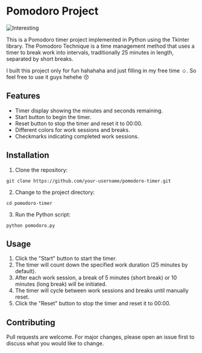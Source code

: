 # Pomodoro Project

![Interesting](https://media.tenor.com/olrLtkAKZ7AAAAAM/wave-inside-out.gif)


This is a Pomodoro timer project implemented in Python using the Tkinter library. The Pomodoro Technique is a time management method that uses a timer to break work into intervals, traditionally 25 minutes in length, separated by short breaks. 

I built this project only for fun hahahaha and just filling in my free time :relaxed:. 
So feel free to use it guys hehehe :kissing_closed_eyes:

## Features

* Timer display showing the minutes and seconds remaining.
* Start button to begin the timer.
* Reset button to stop the timer and reset it to 00:00.
* Different colors for work sessions and breaks.
* Checkmarks indicating completed work sessions.

## Installation

1. Clone the repository:
```
git clone https://github.com/your-username/pomodoro-timer.git
```
2. Change to the project directory:
```
cd pomodoro-timer
```
3. Run the Python script:
```
python pomodoro.py
```
## Usage
1. Click the "Start" button to start the timer.
2. The timer will count down the specified work duration (25 minutes by default).
3. After each work session, a break of 5 minutes (short break) or 10 minutes (long break) will be initiated.
4. The timer will cycle between work sessions and breaks until manually reset.
5. Click the "Reset" button to stop the timer and reset it to 00:00.

## Contributing
Pull requests are welcome. For major changes, please open an issue first to discuss what you would like to change.
